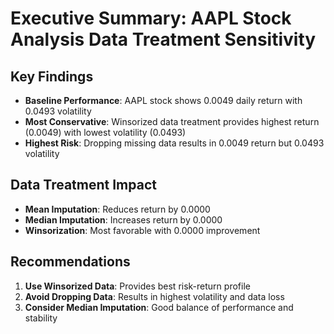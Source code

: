 
# Executive Summary: AAPL Stock Analysis Data Treatment Sensitivity

## Key Findings
- **Baseline Performance**: AAPL stock shows 0.0049 daily return with 0.0493 volatility
- **Most Conservative**: Winsorized data treatment provides highest return (0.0049) with lowest volatility (0.0493)
- **Highest Risk**: Dropping missing data results in 0.0049 return but 0.0493 volatility

## Data Treatment Impact
- **Mean Imputation**: Reduces return by 0.0000
- **Median Imputation**: Increases return by 0.0000
- **Winsorization**: Most favorable with 0.0000 improvement

## Recommendations
1. **Use Winsorized Data**: Provides best risk-return profile
2. **Avoid Dropping Data**: Results in highest volatility and data loss
3. **Consider Median Imputation**: Good balance of performance and stability
